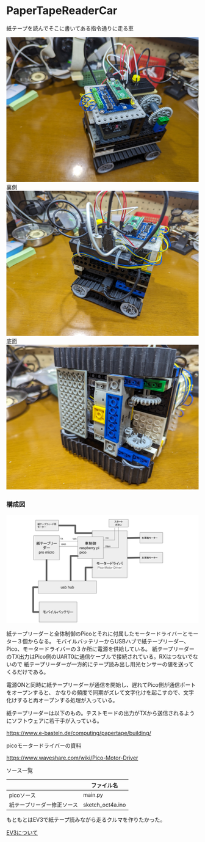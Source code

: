 # PaperTapeReaderCar

紙テープを読んでそこに書いてある指令通りに走る車

<img src="./doc/PXL_20231008_222416077.jpg" width=512 />
裏側
<img src="./doc/PXL_20231008_222529692.jpg" width=512 />
底面
<img src="./doc/PXL_20231008_223644795.jpg" width=512 />

### 構成図

<img src="./doc/Diagram.svg" width=512 />

紙テープリーダーと全体制御のPicoとそれに付属したモータードライバーとモーター３個からなる。
モバイルバッテリーからUSBハブで紙テープリーダー、Pico、モータードライバーの３か所に電源を供給している。
紙テープリーダーのTX出力はPico側のUART0に通信ケーブルで接続されている。RXはつないでないので
紙テープリーダーが一方的にテープ読み出し用光センサーの値を送ってくるだけである。

電源ONと同時に紙テープリーダーが通信を開始し、遅れてPico側が通信ポートをオープンすると、
かなりの頻度で同期がズレて文字化けを起こすので、文字化けすると再オープンする処理が入っている。


紙テープリーダーは以下のもの。テストモードの出力がTXから送信されるようにソフトウェアに若干手が入っている。

https://www.e-basteln.de/computing/papertape/building/


picoモータードライバーの資料

https://www.waveshare.com/wiki/Pico-Motor-Driver

ソース一覧

||ファイル名|
|--|--|
|picoソース|main.py|
|紙テープリーダー修正ソース|sketch_oct4a.ino|

もともとはEV3で紙テープ読みながら走るクルマを作りたかった。

[EV3について](./EV3/README.md)